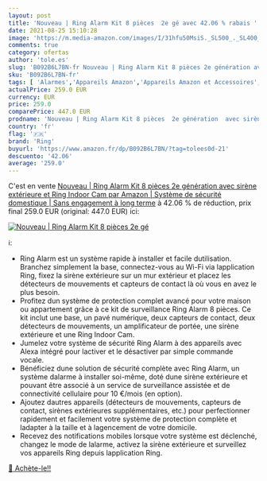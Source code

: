```yaml
---
layout: post
title: 'Nouveau | Ring Alarm Kit 8 pièces  2e gé avec 42.06 % rabais '
date: 2021-08-25 15:10:28
image: 'https://m.media-amazon.com/images/I/31hfu50MsiS._SL500_._SL400_.jpg'
comments: true
category: ofertas
author: 'tole.es'
slug: 'B092B6L7BN-fr Nouveau | Ring Alarm Kit 8 pièces 2e génération avec...'
sku: 'B092B6L7BN-fr'
tags: [ 'Alarmes','Appareils Amazon','Appareils Amazon et Accessoires','Bricolage','Kits de sécurité pour la maison','Systèmes sécurité pour la maison','Sécurité','Sécurité et éclairage connectés','ring', ]
actualPrice: 259.0 EUR
currency: EUR
price: 259.0
comparePrice: 447.0 EUR
prodname: 'Nouveau | Ring Alarm Kit 8 pièces  2e génération  avec sirène extérieure et Ring Indoor Cam par Amazon | Système de sécurité domestique | Sans engagement à long terme'
country: 'fr'
flag: '🇫🇷'
brand: 'Ring'
buyurl: 'https://www.amazon.fr/dp/B092B6L7BN/?tag=tolees0d-21'
descuento: '42.06'
average: '259.0'
---
```


C'est en vente [Nouveau | Ring Alarm Kit 8 pièces  2e génération  avec sirène extérieure et Ring Indoor Cam par Amazon | Système de sécurité domestique | Sans engagement à long terme](https://www.amazon.fr/dp/B092B6L7BN/?tag=tolees0d-21)  à  42.06 % de réduction, prix final  259.0 EUR (original: 447.0 EUR) ici:

[![Nouveau | Ring Alarm Kit 8 pièces  2e gé](https://m.media-amazon.com/images/I/31hfu50MsiS._SL500_._SL400_.jpg)](https://www.amazon.fr/dp/B092B6L7BN/?tag=tolees0d-21)

ℹ️:

- Ring Alarm est un système rapide à installer et facile dutilisation. Branchez simplement la base, connectez-vous au Wi-Fi via lapplication Ring, fixez la sirène extérieure sur un mur extérieur et placez les détecteurs de mouvements et capteurs de contact là où vous en avez le plus besoin.
- Profitez dun système de protection complet avancé pour votre maison ou appartement grâce à ce kit de surveillance Ring Alarm 8 pièces. Ce kit inclut une base, un pavé numérique, deux capteurs de contact, deux détecteurs de mouvements, un amplificateur de portée, une sirène extérieure et une Ring Indoor Cam.
- Jumelez votre système de sécurité Ring Alarm à des appareils avec Alexa intégré pour lactiver et le désactiver par simple commande vocale.
- Bénéficiez dune solution de sécurité complète avec Ring Alarm, un système dalarme à installer soi-même, doté dune sirène extérieure et pouvant être associé à un service de surveillance assistée et de connectivité cellulaire pour 10 €/mois (en option).
- Ajoutez dautres appareils (détecteurs de mouvements, capteurs de contact, sirènes extérieures supplémentaires, etc.) pour perfectionner rapidement et facilement votre système de protection complète et ladapter à la taille et à lagencement de votre domicile.
- Recevez des notifications mobiles lorsque votre système est déclenché, changez le mode de lalarme, activez la sirène extérieure et surveillez vos appareils Ring depuis lapplication Ring.

[🛒 Achète-le!!](https://www.amazon.fr/dp/B092B6L7BN/?tag=tolees0d-21)

